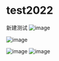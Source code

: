 # test2022
新建测试
![image](https://user-images.githubusercontent.com/107375773/175178555-d9851c35-2791-461f-8374-90f4f1fb8e53.png)

![image](https://user-images.githubusercontent.com/107375773/175178694-a9f2522f-0c5e-46e1-82b5-a89b1258868f.png)

![image](https://user-images.githubusercontent.com/107375773/175180884-e3eb0a1c-4b6c-4487-9a9c-c06ff8216786.png)
![image](https://user-images.githubusercontent.com/107375773/175181223-52b2eb8f-ee8b-4e49-8669-63533fb1b6df.png)

